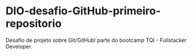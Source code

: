 # DIO-desafio-GitHub-primeiro-repositorio
Desafio de projeto sobre Git/GitHub! parte do bootcamp TQI - Fullstacker Developer.
